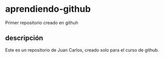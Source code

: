 # aprendiendo-github
Primer repositorio creado en githuh

## descripción
Este es un repositorio de Juan Carlos, creado solo para el curso de github.

